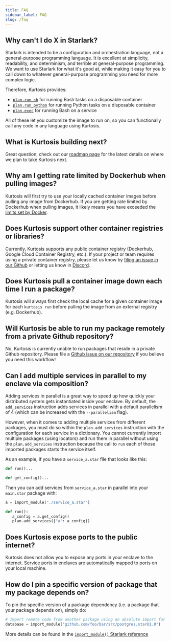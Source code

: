 ```yaml
---
title: FAQ
sidebar_label: FAQ
slug: /faq
---
```


Why can't I do X in Starlark?
-----------------------------
Starlark is intended to be a configuration and orchestration language, not a general-purpose programming language. It is excellent at simplicity, readability, and determinism, and terrible at general-purpose programming. We want to use Starlark for what it's good at, while making it easy for you to call down to whatever general-purpose programming you need for more complex logic.

Therefore, Kurtosis provides:

- [`plan.run_sh`](./starlark-reference/plan.md#run_sh) for running Bash tasks on a disposable container
- [`plan.run_python`](./starlark-reference/plan.md#run_python) for running Python tasks on a disposable container
- [`plan.exec`](./starlark-reference/plan.md#exec) for running Bash on a service

All of these let you customize the image to run on, so you can functionally call any code in any language using Kurtosis.

What is Kurtosis building next?
-------------------------------
Great question, check out our [roadmap page](./roadmap.md) for the latest details on where we plan to take Kurtosis next.

Why am I getting rate limited by Dockerhub when pulling images?
---------------------------------------------------------------
Kurtosis will first try to use your locally cached container images before pulling any image from Dockerhub. If you are getting rate limited by Dockerhub when pulling images, it likely means you have exceeded the [limits set by Docker](https://docs.docker.com/docker-hub/download-rate-limit/). 

Does Kurtosis support other container registries or libraries?
--------------------------------------------------------------
Currently, Kurtosis supports any public container registry (Dockerhub, Google Cloud Container Registry, etc.). If your project or team requires using a private container registry, please let us know by [filing an issue in our Github](https://github.com/kurtosis-tech/kurtosis/issues/new?assignees=&labels=feature+request&projects=&template=feature-request.yml) or letting us know in [Discord](https://discord.gg/jJFG7XBqcY). 

Does Kurtosis pull a container image down each time I run a package?
--------------------------------------------------------------------
Kurtosis will always first check the local cache for a given container image for each `kurtosis run` before pulling the image from an external registry (e.g. Dockerhub).

Will Kurtosis be able to run my package remotely from a private Github repository?
----------------------------------------------------------------------------------
No, Kurtosis is currently unable to run packages that reside in a private Github repository. Please file a [Github issue on our repository](https://github.com/kurtosis-tech/kurtosis/issues/new?assignees=&labels=feature+request&projects=&template=feature-request.yml) if you believe you need this workflow!

Can I add multiple services in parallel to my enclave via composition?
------------------------------------------------------
Adding services in parallel is a great way to speed up how quickly your distributed system gets instantiated inside your enclave. By default, the [`add_services`](./starlark-reference/plan.md#add_services) instruction adds services in parallel with a default parallelism of 4 (which can be increased with the `--parallelism` flag). 

However, when it comes to adding multiple services from different packages, you must do so within the `plan.add_services` instruction with the configuration for each service in a dictionary. You cannot currently import multiple packages (using locators) and run them in parallel without using the `plan.add_services` instruction because the call to `run` each of those imported packages starts the service itself.

As an example, if you have a `service_a.star` file that looks like this:
```python
def run()...

def get_config()...
```
Then you can add services from `service_a.star` in parallel into your `main.star` package with:
```python
a = import_module("./service_a.star")

def run():
   a_config = a.get_config()
   plan.add_services({"a": a_config})
``` 

Does Kurtosis expose ports to the public internet?
--------------------------------------------------
Kurtosis does not allow you to expose any ports in your enclave to the internet. Service ports in enclaves are automatically mapped to ports on your local machine.

How do I pin a specific version of package that my package depends on?
----------------------------------------------------------------------------------
To pin the specific version of a package dependency (i.e. a package that your package depends on), simply do:
```python
# Import remote code from another package using an absolute import for a specific version of 1.0
database = import_module("github.com/foo/bar/src/postgres.star@1.0")
```

More details can be found in the [`import_module()` Starlark reference](./starlark-reference/import-module.md)
